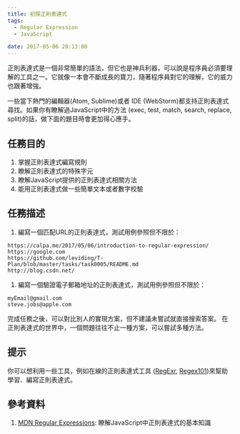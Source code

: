 ```yaml
---
title: 初探正則表達式
tags:
  - Regular Expression
  - JavaScript

date: 2017-05-06 20:13:00
---
```


正則表達式是一個非常簡單的語法，但它也是神兵利器，可以說是程序員必須要理解的工具之一。它就像一本會不斷成長的寶刀，隨著程序員對它的理解，它的威力也跟著增強。

一些當下熱門的編輯器(Atom, Sublime)或者 IDE (WebStorm)都支持正則表達式尋找。如果你有瞭解過JavaScript中的方法 (exec, test, match, search, replace, split)的話，做下面的題目時會更加得心應手。

## 任務目的
1. 掌握正則表達式編寫規則
1. 瞭解正則表達式的特殊字元
1. 瞭解JavaScript提供的正則表達式相關方法
1. 能用正則表達式做一些簡單文本或者數字校驗

## 任務描述
1. 編寫一個匹配URL的正則表達式，測試用例參照但不限於：
```
https://calpa.me/2017/05/06/introduction-to-regular-expression/
https://google.com
https://github.com/leviding/T-Plan/blob/master/tasks/task0005/README.md
http://blog.csdn.net/
```

1. 編寫一個驗證電子郵箱地址的正則表達式，測試用例參照但不限於：
```
myEmail@gmail.com
steve.jobs@apple.com
```
完成任務之後，可以對比別人的實現方案，但不建議未嘗試就直接搜索答案。
在正則表達式的世界中，一個問題往往不止一種方案，可以嘗試多種方法。


## 提示
你可以想利用一些工具，例如在線的正則表達式工具 ([RegExr](http://regexr.com/), [Regex101](https://regex101.com/))來幫助學習、編寫正則表達式。

## 參考資料
1. [MDN Regular Expressions](https://developer.mozilla.org/zh-CN/docs/Web/JavaScript/Guide/Regular_Expressions): 瞭解JavaScript中正則表達式的基本知識
